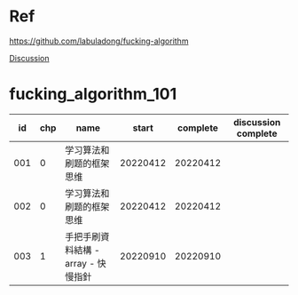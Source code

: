 # Ref

https://github.com/labuladong/fucking-algorithm

[Discussion](https://docs.google.com/document/d/1VwJq9fLnqW3KNQPCAP_o57kjOV6XtC_e/edit#heading=h.30j0zll)

# fucking_algorithm_101

|id|chp|name|start|complete|discussion complete|
|--|---|----|-----|--------|------------------|
|001|0|学习算法和刷题的框架思维|20220412|20220412||
|002|0|学习算法和刷题的框架思维|20220412|20220412||
|003|1|手把手刷資料結構 - array - 快慢指針|20220910|20220910|
